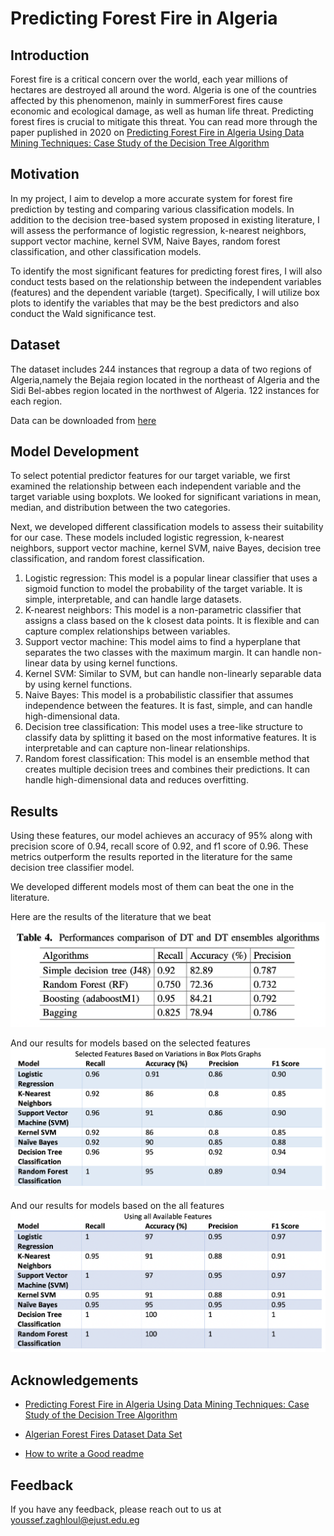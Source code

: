 
# Predicting Forest Fire in Algeria 

## Introduction
Forest fire is a critical concern over the world, each year millions of hectares are destroyed all around the word. Algeria is one of the countries affected by this phenomenon, mainly in summerForest fires cause economic and ecological damage, as well as human life threat. Predicting forest fires is crucial to mitigate this threat.
You can read more through the paper puplished in 2020 on [Predicting Forest Fire in Algeria Using Data Mining Techniques: Case Study of the Decision Tree Algorithm](https://www.researchgate.net/publication/339062373_Predicting_Forest_Fire_in_Algeria_Using_Data_Mining_Techniques_Case_Study_of_the_Decision_Tree_Algorithm/download)

## Motivation
In my project, I aim to develop a more accurate system for forest fire prediction by testing and comparing various classification models. In addition to the decision tree-based system proposed in existing literature, I will assess the performance of logistic regression, k-nearest neighbors, support vector machine, kernel SVM, Naive Bayes, random forest classification, and other classification models.

To identify the most significant features for predicting forest fires, I will also conduct tests based on the relationship between the independent variables (features) and the dependent variable (target). Specifically, I will utilize box plots to identify the variables that may be the best predictors and also conduct the Wald significance test.

## Dataset
The dataset includes 244 instances that regroup a data of two regions of Algeria,namely the Bejaia region located in the northeast of Algeria and the Sidi Bel-abbes region located in the northwest of Algeria. 122 instances for each region.

Data can be downloaded from [here](https://archive.ics.uci.edu/ml/datasets/Algerian+Forest+Fires+Dataset++)


## Model Development 
To select potential predictor features for our target variable, we first examined the relationship between each independent variable and the target variable using boxplots. We looked for significant variations in mean, median, and distribution between the two categories.

Next, we developed different classification models to assess their suitability for our case. These models included logistic regression, k-nearest neighbors, support vector machine, kernel SVM, naive Bayes, decision tree classification, and random forest classification.

1. Logistic regression: This model is a popular linear classifier that uses a sigmoid function to model the probability of the target variable. It is simple, interpretable, and can handle large datasets.
2. K-nearest neighbors: This model is a non-parametric classifier that assigns a class based on the k closest data points. It is flexible and can capture complex relationships between variables.
3. Support vector machine: This model aims to find a hyperplane that separates the two classes with the maximum margin. It can handle non-linear data by using kernel functions.
4. Kernel SVM: Similar to SVM, but can handle non-linearly separable data by using kernel functions.
5. Naive Bayes: This model is a probabilistic classifier that assumes independence between the features. It is fast, simple, and can handle high-dimensional data.
6. Decision tree classification: This model uses a tree-like structure to classify data by splitting it based on the most informative features. It is interpretable and can capture non-linear relationships.
7. Random forest classification: This model is an ensemble method that creates multiple decision trees and combines their predictions. It can handle high-dimensional data and reduces overfitting.

## Results
Using these features, our model achieves an accuracy of 95% along with precision score of 0.94, recall score of 0.92, and f1 score of 0.96. These metrics outperform the results reported in the literature for the same decision tree classifier model.

We developed different models most of them can beat the one in the literature. 

Here are the results of the literature that we beat
![Literature Results](/pictures/literature.png "Literature Results")

And our results for models based on the selected features
![Selected Feature Results](/pictures/boxplot_features.png "Selected Feature Results")

And our results for models based on the all features 
![All Feature Results](/pictures/all_features.png "All Feature Results")


## Acknowledgements

 - [Predicting Forest Fire in Algeria Using Data Mining Techniques: Case Study of the Decision Tree Algorithm](https://www.researchgate.net/publication/339062373_Predicting_Forest_Fire_in_Algeria_Using_Data_Mining_Techniques_Case_Study_of_the_Decision_Tree_Algorithm)
 
 - [Algerian Forest Fires Dataset Data Set](https://archive.ics.uci.edu/ml/datasets/Algerian+Forest+Fires+Dataset++)

 - [How to write a Good readme](https://bulldogjob.com/news/449-how-to-write-a-good-readme-for-your-github-project)


## Feedback

If you have any feedback, please reach out to us at youssef.zaghloul@ejust.edu.eg

